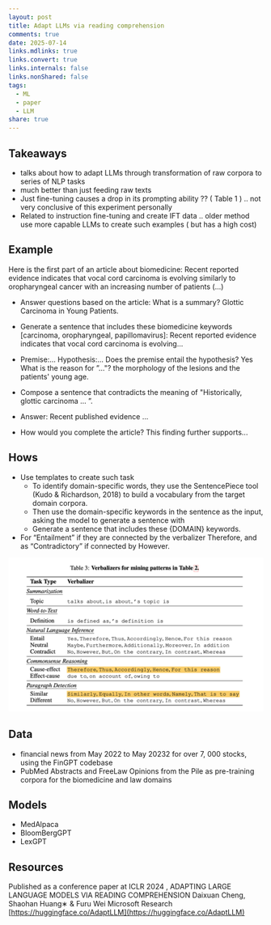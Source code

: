 ```yaml
---
layout: post
title: Adapt LLMs via reading comprehension
comments: true
date: 2025-07-14
links.mdlinks: true
links.convert: true
links.internals: false
links.nonShared: false
tags:
  - ML
  - paper
  - LLM
share: true
---
```

## Takeaways

- talks about how to adapt LLMs through transformation of raw corpora to series of NLP tasks
- much better than just feeding raw texts 
- Just fine-tuning causes a drop in its prompting ability ?? ( Table 1 ) .. not very conclusive of this experiment personally
- Related to instruction fine-tuning and create IFT data .. older method use more capable LLMs to create such examples ( but has a high cost)

## Example

Here is the first part of an article about biomedicine: Recent reported evidence indicates that vocal cord carcinoma is evolving similarly to oropharyngeal cancer with an increasing number of patients (...) 

- Answer questions based on the article: What is a summary? Glottic Carcinoma in Young Patients.

- Generate a sentence that includes these biomedicine keywords [carcinoma, oropharyngeal, papillomavirus]: Recent reported evidence indicates that vocal cord carcinoma is evolving...

- Premise:... Hypothesis:... Does the premise entail the hypothesis? Yes What is the reason for ”..."? the morphology of the lesions and the patients' young age.

- Compose a sentence that contradicts the meaning of "Historically, glottic carcinoma ... ”.  
- Answer: Recent published evidence ...

- How would you complete the article? This finding further supports...


## Hows
- Use templates to create such task 
	- To identify domain-specific words, they  use the SentencePiece tool (Kudo & Richardson, 2018) to build a vocabulary from the target domain corpora.
	- Then use the domain-specific keywords in the sentence as the input, asking the model to generate a sentence with
	- Generate a sentence that includes these {DOMAIN} keywords.
- For  “Entailment” if they are connected by the verbalizer Therefore, and as “Contradictory” if connected by However.

![Pasted image 20240925103354.png](Pasted%20image%2020240925103354.png)
## Data

- financial news from May 2022 to May 20232 for over 7, 000 stocks, using the FinGPT codebase
- PubMed Abstracts and FreeLaw Opinions from the Pile as pre-training corpora for the biomedicine and law domains
## Models
- MedAlpaca
- BloomBergGPT
- LexGPT

##  Resources

Published as a conference paper at ICLR 2024 , 
ADAPTING LARGE LANGUAGE MODELS VIA READING COMPREHENSION
Daixuan Cheng, Shaohan Huang∗ & Furu Wei Microsoft Research
[https://huggingface.co/AdaptLLM](https://huggingface.co/AdaptLLM)